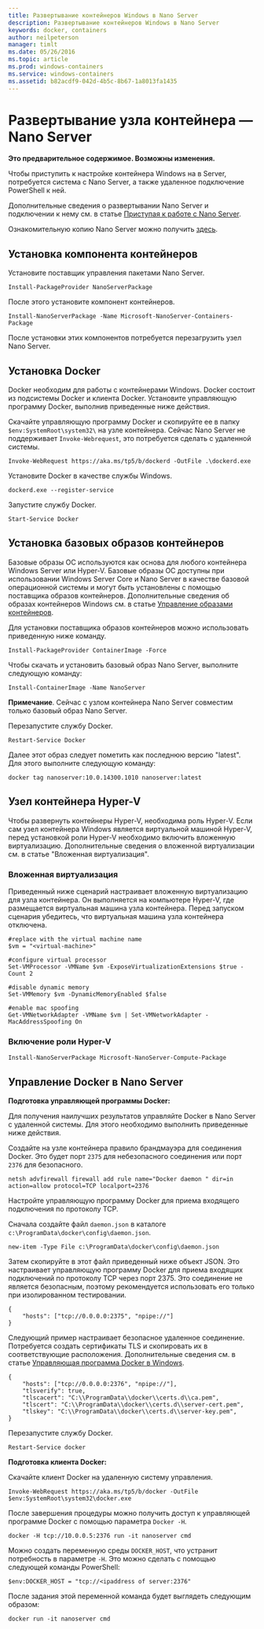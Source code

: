 ```yaml
---
title: Развертывание контейнеров Windows в Nano Server
description: Развертывание контейнеров Windows в Nano Server
keywords: docker, containers
author: neilpeterson
manager: timlt
ms.date: 05/26/2016
ms.topic: article
ms.prod: windows-containers
ms.service: windows-containers
ms.assetid: b82acdf9-042d-4b5c-8b67-1a8013fa1435
---
```


# Развертывание узла контейнера — Nano Server

**Это предварительное содержимое. Возможны изменения.** 

Чтобы приступить к настройке контейнера Windows на в Server, потребуется система с Nano Server, а также удаленное подключение PowerShell к ней.

Дополнительные сведения о развертывании Nano Server и подключении к нему см. в статье [Приступая к работе с Nano Server]( https://technet.microsoft.com/en-us/library/mt126167.aspx).

Ознакомительную копию Nano Server можно получить [здесь](https://msdn.microsoft.com/en-us/virtualization/windowscontainers/nano_eula).

## Установка компонента контейнеров

Установите поставщик управления пакетами Nano Server.

```none
Install-PackageProvider NanoServerPackage
```

После этого установите компонент контейнеров.

```none
Install-NanoServerPackage -Name Microsoft-NanoServer-Containers-Package
```

После установки этих компонентов потребуется перезагрузить узел Nano Server.

## Установка Docker

Docker необходим для работы с контейнерами Windows. Docker состоит из подсистемы Docker и клиента Docker. Установите управляющую программу Docker, выполнив приведенные ниже действия.

Скачайте управляющую программу Docker и скопируйте ее в папку `$env:SystemRoot\system32\` на узле контейнера. Сейчас Nano Server не поддерживает `Invoke-Webrequest`, это потребуется сделать с удаленной системы.

```none
Invoke-WebRequest https://aka.ms/tp5/b/dockerd -OutFile .\dockerd.exe
```

Установите Docker в качестве службы Windows.

```none
dockerd.exe --register-service
```

Запустите службу Docker.

```none
Start-Service Docker
```

## Установка базовых образов контейнеров

Базовые образы ОС используются как основа для любого контейнера Windows Server или Hyper-V. Базовые образы ОС доступны при использовании Windows Server Core и Nano Server в качестве базовой операционной системы и могут быть установлены с помощью поставщика образов контейнеров. Дополнительные сведения об образах контейнеров Windows см. в статье [Управление образами контейнеров](../management/manage_images.md).

Для установки поставщика образов контейнеров можно использовать приведенную ниже команду.

```none
Install-PackageProvider ContainerImage -Force
```

Чтобы скачать и установить базовый образ Nano Server, выполните следующую команду:

```none
Install-ContainerImage -Name NanoServer
```

**Примечание**. Сейчас с узлом контейнера Nano Server совместим только базовый образ Nano Server.

Перезапустите службу Docker.

```none
Restart-Service Docker
```

Далее этот образ следует пометить как последнюю версию "latest". Для этого выполните следующую команду:

```none
docker tag nanoserver:10.0.14300.1010 nanoserver:latest
```

## Узел контейнера Hyper-V

Чтобы развернуть контейнеры Hyper-V, необходима роль Hyper-V. Если сам узел контейнера Windows является виртуальной машиной Hyper-V, перед установкой роли Hyper-V необходимо включить вложенную виртуализацию. Дополнительные сведения о вложенной виртуализации см. в статье "Вложенная виртуализация".

### Вложенная виртуализация

Приведенный ниже сценарий настраивает вложенную виртуализацию для узла контейнера. Он выполняется на компьютере Hyper-V, где размещается виртуальная машина узла контейнера. Перед запуском сценария убедитесь, что виртуальная машина узла контейнера отключена.

```none
#replace with the virtual machine name
$vm = "<virtual-machine>"

#configure virtual processor
Set-VMProcessor -VMName $vm -ExposeVirtualizationExtensions $true -Count 2

#disable dynamic memory
Set-VMMemory $vm -DynamicMemoryEnabled $false

#enable mac spoofing
Get-VMNetworkAdapter -VMName $vm | Set-VMNetworkAdapter -MacAddressSpoofing On
```

### Включение роли Hyper-V

```none
Install-NanoServerPackage Microsoft-NanoServer-Compute-Package
```

## Управление Docker в Nano Server

**Подготовка управляющей программы Docker:**

Для получения наилучших результатов управляйте Docker в Nano Server с удаленной системы. Для этого необходимо выполнить приведенные ниже действия.

Создайте на узле контейнера правило брандмауэра для соединения Docker. Это будет порт `2375` для небезопасного соединения или порт `2376` для безопасного.

```none
netsh advfirewall firewall add rule name="Docker daemon " dir=in action=allow protocol=TCP localport=2376
```

Настройте управляющую программу Docker для приема входящего подключения по протоколу TCP.

Сначала создайте файл `daemon.json` в каталоге `c:\ProgramData\docker\config\daemon.json`.

```none
new-item -Type File c:\ProgramData\docker\config\daemon.json
```

Затем скопируйте в этот файл приведенный ниже объект JSON. Это настраивает управляющую программу Docker для приема входящих подключений по протоколу TCP через порт 2375. Это соединение не является безопасным, поэтому рекомендуется использовать его только при изолированном тестировании.

```none
{
    "hosts": ["tcp://0.0.0.0:2375", "npipe://"]
}
```

Следующий пример настраивает безопасное удаленное соединение. Потребуется создать сертификаты TLS и скопировать их в соответствующие расположения. Дополнительные сведения см. в статье [Управляющая программа Docker в Windows](./docker_windows.md).

```none
{
    "hosts": ["tcp://0.0.0.0:2376", "npipe://"],
    "tlsverify": true,
    "tlscacert": "C:\\ProgramData\\docker\\certs.d\\ca.pem",
    "tlscert": "C:\\ProgramData\\docker\\certs.d\\server-cert.pem",
    "tlskey": "C:\\ProgramData\\docker\\certs.d\\server-key.pem",
}
```

Перезапустите службу Docker.

```none
Restart-Service docker
```

**Подготовка клиента Docker:**

Скачайте клиент Docker на удаленную систему управления.

```none
Invoke-WebRequest https://aka.ms/tp5/b/docker -OutFile $env:SystemRoot\system32\docker.exe
```

После завершения процедуры можно получить доступ к управляющей программе Docker с помощью параметра `Docker -H`.

```none
docker -H tcp://10.0.0.5:2376 run -it nanoserver cmd
```

Можно создать переменную среды `DOCKER_HOST`, что устранит потребность в параметре `-H`. Это можно сделать с помощью следующей команды PowerShell:

```none
$env:DOCKER_HOST = "tcp://<ipaddress of server:2376"
```

После задания этой переменной команда будет выглядеть следующим образом:

```none
docker run -it nanoserver cmd
```

<!--HONumber=May16_HO5-->


